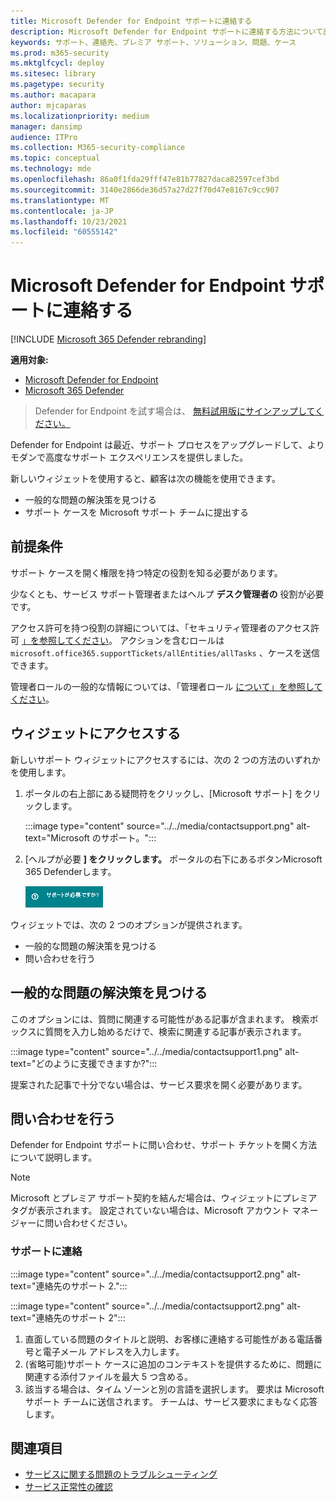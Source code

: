 ```yaml
---
title: Microsoft Defender for Endpoint サポートに連絡する
description: Microsoft Defender for Endpoint サポートに連絡する方法について説明します。
keywords: サポート、連絡先、プレミア サポート、ソリューション、問題、ケース
ms.prod: m365-security
ms.mktglfcycl: deploy
ms.sitesec: library
ms.pagetype: security
ms.author: macapara
author: mjcaparas
ms.localizationpriority: medium
manager: dansimp
audience: ITPro
ms.collection: M365-security-compliance
ms.topic: conceptual
ms.technology: mde
ms.openlocfilehash: 86a0f1fda29fff47e81b77827daca82597cef3bd
ms.sourcegitcommit: 3140e2866de36d57a27d27f70d47e8167c9cc907
ms.translationtype: MT
ms.contentlocale: ja-JP
ms.lasthandoff: 10/23/2021
ms.locfileid: "60555142"
---
```

# <a name="contact-microsoft-defender-for-endpoint-support"></a>Microsoft Defender for Endpoint サポートに連絡する

[!INCLUDE [Microsoft 365 Defender rebranding](../../includes/microsoft-defender.md)]


**適用対象:**
- [Microsoft Defender for Endpoint](https://go.microsoft.com/fwlink/p/?linkid=2154037)
- [Microsoft 365 Defender](https://go.microsoft.com/fwlink/?linkid=2118804)

> Defender for Endpoint を試す場合は、 [無料試用版にサインアップしてください。](https://signup.microsoft.com/create-account/signup?products=7f379fee-c4f9-4278-b0a1-e4c8c2fcdf7e&ru=https://aka.ms/MDEp2OpenTrial?ocid=docs-wdatp-assignaccess-abovefoldlink)

Defender for Endpoint は最近、サポート プロセスをアップグレードして、よりモダンで高度なサポート エクスペリエンスを提供しました。

新しいウィジェットを使用すると、顧客は次の機能を使用できます。

- 一般的な問題の解決策を見つける
- サポート ケースを Microsoft サポート チームに提出する

## <a name="prerequisites"></a>前提条件

サポート ケースを開く権限を持つ特定の役割を知る必要があります。

少なくとも、サービス サポート管理者またはヘルプ **デスク管理者の** 役割が必要です。

アクセス許可を持つ役割の詳細については、「セキュリティ管理者のアクセス許可 [」を参照してください](/azure/active-directory/roles/permissions-reference#security-administrator)。 アクションを含むロールは `microsoft.office365.supportTickets/allEntities/allTasks` 、ケースを送信できます。

管理者ロールの一般的な情報については、「管理者ロール [について」を参照してください](/microsoft-365/admin/add-users/about-admin-roles?view=o365-worldwide&preserve-view=true)。

## <a name="access-the-widget"></a>ウィジェットにアクセスする

新しいサポート ウィジェットにアクセスするには、次の 2 つの方法のいずれかを使用します。

1. ポータルの右上部にある疑問符をクリックし、[Microsoft サポート] をクリックします。

    :::image type="content" source="../../media/contactsupport.png" alt-text="Microsoft のサポート。":::

2. [ヘルプが必要 **] をクリックします。**  ポータルの右下にあるボタンMicrosoft 365 Defenderします。

    ![[必要なヘルプ] ボタンのイメージ。](images/need-help-option.png)

ウィジェットでは、次の 2 つのオプションが提供されます。

- 一般的な問題の解決策を見つける
- 問い合わせを行う

## <a name="find-solutions-to-common-problems"></a>一般的な問題の解決策を見つける

このオプションには、質問に関連する可能性がある記事が含まれます。 検索ボックスに質問を入力し始めるだけで、検索に関連する記事が表示されます。

:::image type="content" source="../../media/contactsupport1.png" alt-text="どのように支援できますか?":::

提案された記事で十分でない場合は、サービス要求を開く必要があります。

## <a name="open-a-service-request"></a>問い合わせを行う

Defender for Endpoint サポートに問い合わせ、サポート チケットを開く方法について説明します。

> [!NOTE]
> Microsoft とプレミア サポート契約を結んだ場合は、ウィジェットにプレミア タグが表示されます。 設定されていない場合は、Microsoft アカウント マネージャーに問い合わせください。

### <a name="contact-support"></a>サポートに連絡

:::image type="content" source="../../media/contactsupport2.png" alt-text="連絡先のサポート 2."::: </br>

:::image type="content" source="../../media/contactsupport2.png" alt-text="連絡先のサポート 2":::

1. 直面している問題のタイトルと説明、お客様に連絡する可能性がある電話番号と電子メール アドレスを入力します。
2. (省略可能)サポート ケースに追加のコンテキストを提供するために、問題に関連する添付ファイルを最大 5 つ含める。
3. 該当する場合は、タイム ゾーンと別の言語を選択します。 要求は Microsoft サポート チームに送信されます。 チームは、サービス要求にまもなく応答します。

## <a name="related-topics"></a>関連項目

- [サービスに関する問題のトラブルシューティング](troubleshoot-mdatp.md)
- [サービス正常性の確認](service-status.md)
